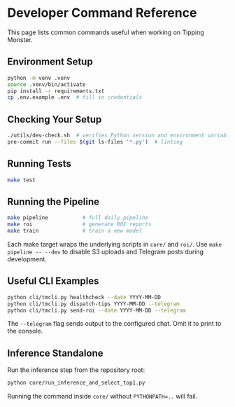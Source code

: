 # Developer Command Reference

This page lists common commands useful when working on Tipping Monster.

## Environment Setup

```bash
python -m venv .venv
source .venv/bin/activate
pip install -r requirements.txt
cp .env.example .env  # fill in credentials
```

## Checking Your Setup

```bash
./utils/dev-check.sh  # verifies Python version and environment variables
pre-commit run --files $(git ls-files '*.py')  # linting
```

## Running Tests

```bash
make test
```

## Running the Pipeline

```bash
make pipeline           # full daily pipeline
make roi                # generate ROI reports
make train              # train a new model
```

Each make target wraps the underlying scripts in `core/` and `roi/`.
Use `make pipeline -- --dev` to disable S3 uploads and Telegram posts during development.

## Useful CLI Examples

```bash
python cli/tmcli.py healthcheck --date YYYY-MM-DD
python cli/tmcli.py dispatch-tips YYYY-MM-DD --telegram
python cli/tmcli.py send-roi --date YYYY-MM-DD --telegram
```

The `--telegram` flag sends output to the configured chat. Omit it to print to the console.

## Inference Standalone

Run the inference step from the repository root:

```bash
python core/run_inference_and_select_top1.py
```

Running the command inside `core/` without `PYTHONPATH=..` will fail.
